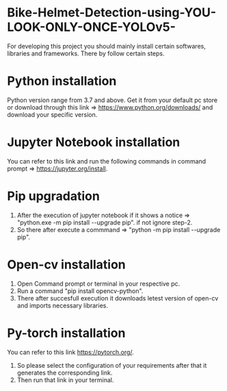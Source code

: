 # Bike-Helmet-Detection-using-YOU-LOOK-ONLY-ONCE-YOLOv5-
For developing this project you should mainly install certain softwares, libraries and frameworks. There by follow certain steps.

# Python installation
Python version range from 3.7 and above.
Get it from your default pc store or download through this link => https://www.python.org/downloads/ and download your specific version.

# Jupyter Notebook installation
You can refer to this link and run the following commands in command prompt => https://jupyter.org/install.

# Pip upgradation
1. After the execution of jupyter notebook
   if it shows a notice => "python.exe -m pip install --upgrade pip".
   if not ignore step-2.
2. So there after execute a commmand => "python -m pip install --upgrade pip".

# Open-cv installation 
1. Open Command prompt or terminal in your respective pc.
2. Run a command "pip install opencv-python".
3. There after succesfull execution it downloads letest version of open-cv and imports necessary libraries.

# Py-torch installation
You can refer to this link https://pytorch.org/.
1. So please select the configuration of your requirements after that it generates the corresponding link.
2. Then run that link in your terminal.

